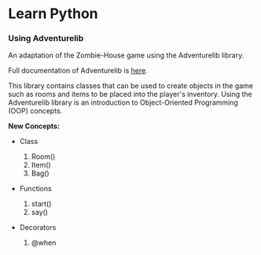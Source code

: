 # Learn Python

### Using Adventurelib

An adaptation of the Zombie-House game using the Adventurelib library.

Full documentation of Adventurelib is [here](https://adventurelib.readthedocs.io/).

This library contains classes that can be used to create objects in the game such as rooms and items to be placed into the player's inventory. Using the Adventurelib library is an introduction to Object-Oriented Programming (OOP) concepts.

**New Concepts:**

* Class
  1. Room()
  2. Item()
  3. Bag()

* Functions
  1. start()
  2. say()

* Decorators
  1. @when

